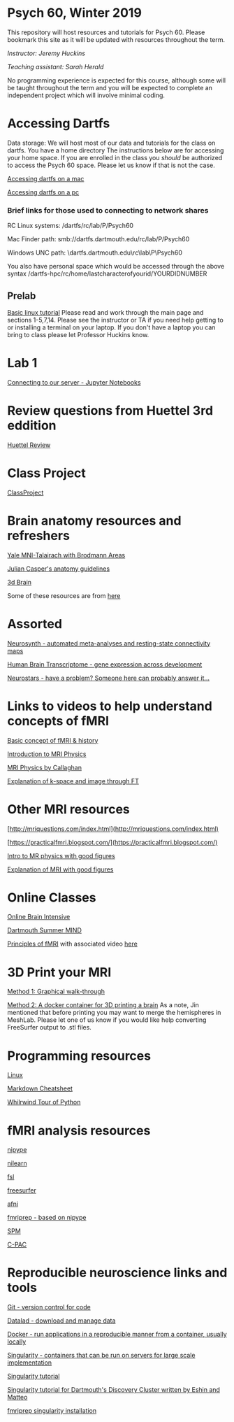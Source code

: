 # Psych 60, Winter 2019
This repository will host resources and tutorials for Psych 60. Please bookmark this site as it will be updated with resources throughout the term.

*Instructor: Jeremy Huckins*

*Teaching assistant: Sarah Herald*

No programming experience is expected for this course, although some will be taught throughout the term and you will be expected to complete an independent project which will involve minimal coding.

# Accessing Dartfs
Data storage: We will host most of our data and tutorials for the class on dartfs. You have a home directory The instructions below are for accessing your home space. If you are enrolled in the class you *should* be authorized to access the Psych 60 space. Please let us know if that is not the case.

[Accessing dartfs on a mac](https://tech.dartmouth.edu/itc/services-support/help-yourself/knowledge-base/access-dartfs-macintosh)

[Accessing dartfs on a pc](https://tech.dartmouth.edu/itc/services-support/help-yourself/knowledge-base/access-dartfs-windows)

### Brief links for those used to connecting to network shares

RC Linux systems:      /dartfs/rc/lab/P/Psych60

Mac Finder path:  smb://dartfs.dartmouth.edu/rc/lab/P/Psych60

Windows UNC path:     \\dartfs.dartmouth.edu\rc\lab\P\Psych60

You also have personal space which would be accessed through the above syntax /dartfs-hpc/rc/home/lastcharacterofyourid/YOURDIDNUMBER


## Prelab
[ Basic linux tutorial](https://ryanstutorials.net/linuxtutorial/) Please read and work through the main page and sections 1-5,7,14. Please see the instructor or TA if you need help getting to or installing a terminal on your laptop. If you don't have a laptop you can bring to class please let Professor Huckins know.


# Lab 1
[Connecting to our server - Jupyter Notebooks](Notebooks/IntroductionToJupyterNotebooks.ipynb)

# Review questions from Huettel 3rd eddition

[Huettel Review](http://sites.sinauer.com/fmri3e/)

# Class Project 
[ClassProject](ClassProjectNotes.md)

# Brain anatomy resources and refreshers

[Yale MNI-Talairach with Brodmann Areas](http://sprout022.sprout.yale.edu/mni2tal/mni2tal.html)

[Julian Casper's anatomy guidelines](https://www.humanbrainmapping.org/files/2017/ED%20Courses/Course%20Materials/Anatomy_Caspers_Julian.pdf)

[3d Brain](https://www.brainfacts.org/3D-Brain#intro=false&focus=Brain-cerebral_hemisphere-right)

Some of these resources are from [here](https://pbeukema.github.io/labhacks/#fmri)

# Assorted

[Neurosynth - automated meta-analyses and resting-state connectivity maps](neurosynth.org)

[Human Brain Transcriptome -  gene expression across development](http://hbatlas.org/pages/hbtd)

[Neurostars - have a problem? Someone here can probably answer it...](https://neurostars.org)

# Links to videos to help understand concepts of fMRI

[Basic concept of fMRI & history](https://www.youtube.com/watch?v=djAxjtN_7VE)

[Introduction to MRI Physics](https://www.youtube.com/watch?v=Ok9ILIYzmaY)

[MRI Physics by Callaghan](http://mriquestions.com/callaghan-videos-on-nmr.html)

[Explanation of k-space and image through FT](https://www.youtube.com/watch?v=FI5frNsRTI4)

# Other MRI resources
[http://mriquestions.com/index.html](http://mriquestions.com/index.html)

[https://practicalfmri.blogspot.com/](https://practicalfmri.blogspot.com/)

[Intro to MR physics with good figures](https://mrimaster.com/physics%20intro.html)

[Explanation of MRI with good figures](https://www.researchgate.net/publication/49645994_Cardiovascular_magnetic_resonance_physics_for_clinicians_Part_I)

# Online Classes
[Online Brain Intensive](https://www.onlinebrainintensive.com/)

[Dartmouth Summer MIND](https://summer-mind.github.io/2017.html)

[Principles of fMRI](https://www.coursera.org/learn/functional-mri) with associated video [here](https://www.youtube.com/playlist?list=PLfXA4opIOVrGHncHRxI3Qa5GeCSudwmxM&disable_polymer=true)

# 3D Print your MRI
[Method 1: Graphical walk-through](https://imgur.com/a/3mFsX)

[Method 2: A docker container for 3D printing a brain](https://github.com/danjonpeterson/brain_printer)
As a note, Jin mentioned that before printing you may want to merge the hemispheres in MeshLab. Please let one of us know if you would like help converting FreeSurfer output to .stl files.

# Programming resources
[Linux](https://ryanstutorials.net/linuxtutorial/)

[Markdown Cheatsheet](https://github.com/adam-p/markdown-here/wiki/Markdown-Cheatsheet)

[Whilrwind Tour of Python](https://github.com/jakevdp/WhirlwindTourOfPython)

# fMRI analysis resources
[nipype](https://nipype.readthedocs.io/en/latest/)

[nilearn](https://nilearn.github.io/)

[fsl](http://fsl.fmrib.ox.ac.uk)

[freesurfer](http://freesurfer.net/)

[afni](https://afni.nimh.nih.gov/)

[fmriprep - based on nipype](https://github.com/poldracklab/fmriprep)

[SPM](https://www.fil.ion.ucl.ac.uk/spm/)

[C-PAC](https://fcp-indi.github.io/docs/user/index.html)

# Reproducible neuroscience links and tools

[Git - version control for code](https://swcarpentry.github.io/git-novice/)

[Datalad - download and manage data](https://www.datalad.org)

[Docker - run applications in a reproducible manner from a container, usually locally](https://www.docker.com)

[Singularity - containers that can be run on servers for large scale implementation](https://www.sylabs.io)

[Singularity tutorial](https://github.com/NIH-HPC/Singularity-Tutorial)

[Singularity tutorial for Dartmouth's Discovery Cluster written by Eshin and Matteo](https://github.com/mtnhuck/IntroToSingularity)

[fmriprep singularity installation](https://fmriprep.readthedocs.io/en/stable/installation.html#singularity-container)
